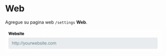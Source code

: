 # Web

Agregue su pagina web  `/settings` **Web**.

![Web](../../src/manual/settings/profile/web.png)